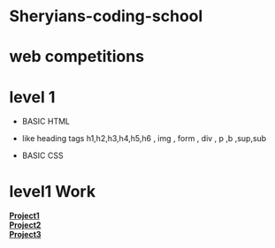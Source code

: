 # Sheryians-coding-school
# web competitions

<h1>level 1</h1>
<ul>
  <li>BASIC HTML</li>
  <li><p> like heading tags h1,h2,h3,h4,h5,h6 , img , form , div , p ,b ,sup,sub </p></li>
</ul>
 <ul>
   <li> BASIC CSS</li>
 </ul>

 # level1 Work
 <a href="https://armanahad6207.github.io/Sheryians-coding-school/Level_1/project1/"><b>Project1<b><a><br>
  <a href="https://armanahad6207.github.io/Sheryians-coding-school/Level_1/project2/"><b>Project2<b><a><br>
   <a href="https://armanahad6207.github.io/Sheryians-coding-school/Level_1/project3/"><b>Project3<b><a><br>
